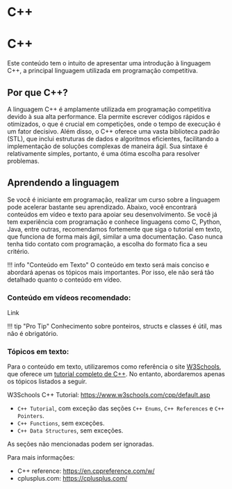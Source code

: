 # C++

# C++

Este conteúdo tem o intuito de apresentar uma introdução à linguagem C++, a principal linguagem utilizada em programação competitiva.

## Por que C++?

A linguagem C++ é amplamente utilizada em programação competitiva devido à sua alta performance. Ela permite escrever códigos rápidos e otimizados, o que é crucial em competições, onde o tempo de execução é um fator decisivo. Além disso, o C++ oferece uma vasta biblioteca padrão (STL), que inclui estruturas de dados e algoritmos eficientes, facilitando a implementação de soluções complexas de maneira ágil. Sua sintaxe é relativamente simples, portanto, é uma ótima escolha para resolver problemas.

## Aprendendo a linguagem

Se você é iniciante em programação, realizar um curso sobre a linguagem pode acelerar bastante seu aprendizado. Abaixo, você encontrará conteúdos em vídeo e texto para apoiar seu desenvolvimento. Se você já tem experiência com programação e conhece linguagens como C, Python, Java, entre outras, recomendamos fortemente que siga o tutorial em texto, que funciona de forma mais ágil, similar a uma documentação. Caso nunca tenha tido contato com programação, a escolha do formato fica a seu critério.

!!! info "Conteúdo em Texto"
    O conteúdo em texto será mais conciso e abordará apenas os tópicos mais importantes. Por isso, ele não será tão detalhado quanto o conteúdo em vídeo.

### Conteúdo em vídeos recomendado: 
Link

!!! tip "Pro Tip"
    Conhecimento sobre ponteiros, structs e classes é útil, mas não é obrigatório.

### Tópicos em texto:

Para o conteúdo em texto, utilizaremos como referência o site [W3Schools](https://www.w3schools.com/), que oferece um [tutorial completo de C++](https://www.w3schools.com/cpp/default.asp). No entanto, abordaremos apenas os tópicos listados a seguir.

W3Schools C++ Tutorial: <https://www.w3schools.com/cpp/default.asp>

- ``C++ Tutorial``, com exceção das seções ``C++ Enums``, ``C++ References`` e ``C++ Pointers``.
- ``C++ Functions``, sem exceções.
- ``C++ Data Structures``, sem exceções.

As seções não mencionadas podem ser ignoradas.

Para mais informações: 

- C++ reference: <https://en.cppreference.com/w/>
- cplusplus.com: <https://cplusplus.com/>